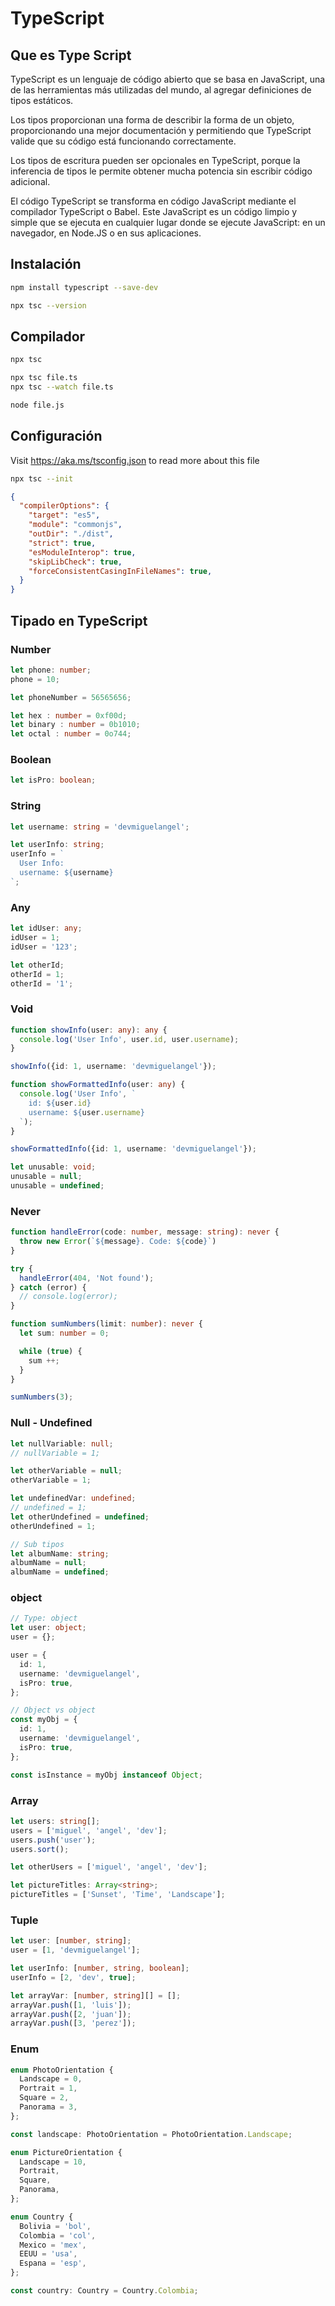 # TypeScript
## Que es Type Script

TypeScript es un lenguaje de código abierto que se basa en JavaScript, una de las herramientas más utilizadas del mundo, al agregar definiciones de tipos estáticos.

Los tipos proporcionan una forma de describir la forma de un objeto, proporcionando una mejor documentación y permitiendo que TypeScript valide que su código está funcionando correctamente.

Los tipos de escritura pueden ser opcionales en TypeScript, porque la inferencia de tipos le permite obtener mucha potencia sin escribir código adicional.

El código TypeScript se transforma en código JavaScript mediante el compilador TypeScript o Babel. Este JavaScript es un código limpio y simple que se ejecuta en cualquier lugar donde se ejecute JavaScript: en un navegador, en Node.JS o en sus aplicaciones.

## Instalación

```bash
npm install typescript --save-dev

npx tsc --version
```

## Compilador

```bash
npx tsc

npx tsc file.ts
npx tsc --watch file.ts

node file.js
```

## Configuración

Visit https://aka.ms/tsconfig.json to read more about this file

```bash
npx tsc --init
```

```json
{
  "compilerOptions": {
    "target": "es5",
    "module": "commonjs",
    "outDir": "./dist",
    "strict": true,
    "esModuleInterop": true,
    "skipLibCheck": true,
    "forceConsistentCasingInFileNames": true,
  }
}
```

## Tipado en TypeScript

### Number
```ts
let phone: number;
phone = 10;

let phoneNumber = 56565656;

let hex : number = 0xf00d;
let binary : number = 0b1010;
let octal : number = 0o744;
```

### Boolean
```ts
let isPro: boolean;
```

### String
```ts
let username: string = 'devmiguelangel';

let userInfo: string;
userInfo = `
  User Info: 
  username: ${username}
`;
```

### Any
```ts
let idUser: any;
idUser = 1;
idUser = '123';

let otherId;
otherId = 1;
otherId = '1';
```

### Void
```ts
function showInfo(user: any): any {
  console.log('User Info', user.id, user.username);
}

showInfo({id: 1, username: 'devmiguelangel'});

function showFormattedInfo(user: any) {
  console.log('User Info', `
    id: ${user.id}
    username: ${user.username}
  `);
}

showFormattedInfo({id: 1, username: 'devmiguelangel'});

let unusable: void;
unusable = null;
unusable = undefined;
```

### Never
```ts
function handleError(code: number, message: string): never {
  throw new Error(`${message}. Code: ${code}`)
}

try {
  handleError(404, 'Not found');
} catch (error) {
  // console.log(error);
}

function sumNumbers(limit: number): never {
  let sum: number = 0;

  while (true) {
    sum ++;
  }
}

sumNumbers(3);
```

### Null - Undefined
```ts
let nullVariable: null;
// nullVariable = 1;

let otherVariable = null;
otherVariable = 1;

let undefinedVar: undefined;
// undefined = 1;
let otherUndefined = undefined;
otherUndefined = 1;

// Sub tipos
let albumName: string;
albumName = null;
albumName = undefined;
```

### object
```ts
// Type: object
let user: object;
user = {};

user = {
  id: 1,
  username: 'devmiguelangel',
  isPro: true,
};

// Object vs object
const myObj = {
  id: 1,
  username: 'devmiguelangel',
  isPro: true,
};

const isInstance = myObj instanceof Object;
```

### Array
```ts
let users: string[];
users = ['miguel', 'angel', 'dev'];
users.push('user');
users.sort();

let otherUsers = ['miguel', 'angel', 'dev'];

let pictureTitles: Array<string>;
pictureTitles = ['Sunset', 'Time', 'Landscape'];
```

### Tuple
```ts
let user: [number, string];
user = [1, 'devmiguelangel'];

let userInfo: [number, string, boolean];
userInfo = [2, 'dev', true];

let arrayVar: [number, string][] = [];
arrayVar.push([1, 'luis']);
arrayVar.push([2, 'juan']);
arrayVar.push([3, 'perez']);
```

### Enum
```ts
enum PhotoOrientation {
  Landscape = 0,
  Portrait = 1,
  Square = 2,
  Panorama = 3,
};

const landscape: PhotoOrientation = PhotoOrientation.Landscape;

enum PictureOrientation {
  Landscape = 10,
  Portrait,
  Square,
  Panorama,
};

enum Country {
  Bolivia = 'bol',
  Colombia = 'col',
  Mexico = 'mex',
  EEUU = 'usa',
  Espana = 'esp',
};

const country: Country = Country.Colombia;
```
